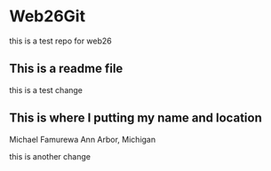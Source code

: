 # Web26Git
this is a test repo for web26


## This is a readme file

this is a test change

## This is where I putting my name and location
Michael Famurewa Ann Arbor, Michigan

this is another change